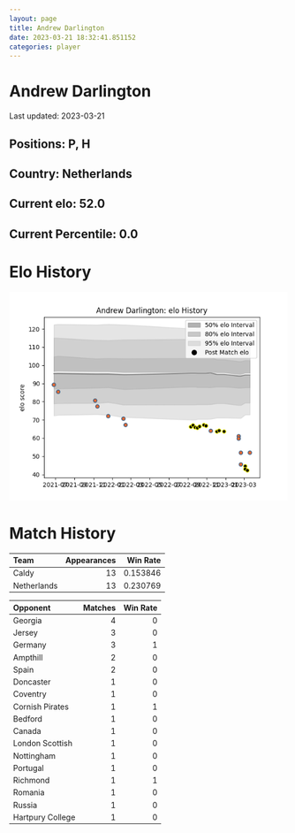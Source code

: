 ```yaml
---  
layout: page  
title: Andrew Darlington  
date: 2023-03-21 18:32:41.851152  
categories: player  
---
```

# Andrew Darlington


Last updated: 2023-03-21
## Positions: P, H

## Country: Netherlands

## Current elo: 52.0

## Current Percentile: 0.0

# Elo History


![elo history](history_AndrewDarlington.png)
# Match History


| Team        |   Appearances |   Win Rate |
|:------------|--------------:|-----------:|
| Caldy       |            13 |   0.153846 |
| Netherlands |            13 |   0.230769 |

| Opponent         |   Matches |   Win Rate |
|:-----------------|----------:|-----------:|
| Georgia          |         4 |          0 |
| Jersey           |         3 |          0 |
| Germany          |         3 |          1 |
| Ampthill         |         2 |          0 |
| Spain            |         2 |          0 |
| Doncaster        |         1 |          0 |
| Coventry         |         1 |          0 |
| Cornish Pirates  |         1 |          1 |
| Bedford          |         1 |          0 |
| Canada           |         1 |          0 |
| London Scottish  |         1 |          0 |
| Nottingham       |         1 |          0 |
| Portugal         |         1 |          0 |
| Richmond         |         1 |          1 |
| Romania          |         1 |          0 |
| Russia           |         1 |          0 |
| Hartpury College |         1 |          0 |
